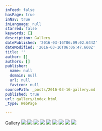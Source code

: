 ```yaml
---
inFeed: false
hasPage: true
inNav: true
inLanguage: null
starred: false
keywords: []
description: Gallery
datePublished: '2016-03-16T06:09:02.644Z'
dateModified: '2016-03-16T06:06:47.660Z'
title: ''
author: []
authors: []
publisher:
  name: null
  domain: null
  url: null
  favicon: null
sourcePath: _posts/2016-03-16-gallery.md
published: true
url: gallery/index.html
_type: WebPage

---
```

Gallery
![](https://the-grid-user-content.s3-us-west-2.amazonaws.com/4a84f542-d609-4fd5-9428-8187399d5afa.jpg)
![](https://the-grid-user-content.s3-us-west-2.amazonaws.com/974b40d0-f9d2-49b0-8564-0c84aeb73752.jpg)
![](https://the-grid-user-content.s3-us-west-2.amazonaws.com/1cf52b5f-848a-4744-abbb-712027fac1d0.jpg)
![](https://the-grid-user-content.s3-us-west-2.amazonaws.com/c971b671-6cc0-4aa5-bab0-1db76371d473.jpg)
![](https://the-grid-user-content.s3-us-west-2.amazonaws.com/6beac9eb-9e75-4775-ba37-38f92d62fac8.jpg)
![](https://the-grid-user-content.s3-us-west-2.amazonaws.com/53deefb9-cc5a-49f4-9ab1-e72cf4f34db1.jpg)
![](https://the-grid-user-content.s3-us-west-2.amazonaws.com/fb5558d3-59dd-4de0-b219-bbade4d2a7a4.jpg)
![](https://the-grid-user-content.s3-us-west-2.amazonaws.com/1723ea71-8b81-43cc-91ec-e1feb0459c6d.jpg)
![](https://the-grid-user-content.s3-us-west-2.amazonaws.com/8998ab84-96b0-4c57-8844-6674b5344c5d.jpg)